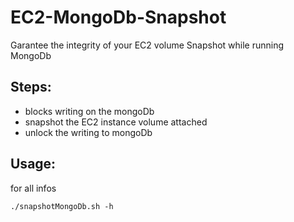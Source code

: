 # EC2-MongoDb-Snapshot
Garantee the integrity of your EC2 volume Snapshot while running MongoDb


Steps:
-----
* blocks writing on the mongoDb
* snapshot the EC2 instance volume attached
* unlock the writing to mongoDb

Usage:
------

for all infos

```shell
./snapshotMongoDb.sh -h
```